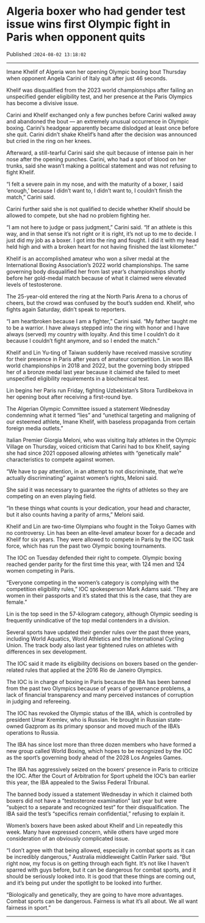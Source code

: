 # Algeria boxer who had gender test issue wins first Olympic fight in Paris when opponent quits

Published :`2024-08-02 13:18:02`

---

Imane Khelif of Algeria won her opening Olympic boxing bout Thursday when opponent Angela Carini of Italy quit after just 46 seconds.

Khelif was disqualified from the 2023 world championships after failing an unspecified gender eligibility test, and her presence at the Paris Olympics has become a divisive issue.

Carini and Khelif exchanged only a few punches before Carini walked away and abandoned the bout — an extremely unusual occurrence in Olympic boxing. Carini’s headgear apparently became dislodged at least once before she quit. Carini didn’t shake Khelif’s hand after the decision was announced but cried in the ring on her knees.

Afterward, a still-tearful Carini said she quit because of intense pain in her nose after the opening punches. Carini, who had a spot of blood on her trunks, said she wasn’t making a political statement and was not refusing to fight Khelif.

“I felt a severe pain in my nose, and with the maturity of a boxer, I said ‘enough,’ because I didn’t want to, I didn’t want to, I couldn’t finish the match,” Carini said.

Carini further said she is not qualified to decide whether Khelif should be allowed to compete, but she had no problem fighting her.

“I am not here to judge or pass judgment,” Carini said. “If an athlete is this way, and in that sense it’s not right or it is right, it’s not up to me to decide. I just did my job as a boxer. I got into the ring and fought. I did it with my head held high and with a broken heart for not having finished the last kilometer.”

Khelif is an accomplished amateur who won a silver medal at the International Boxing Association’s 2022 world championships. The same governing body disqualified her from last year’s championships shortly before her gold-medal match because of what it claimed were elevated levels of testosterone.

The 25-year-old entered the ring at the North Paris Arena to a chorus of cheers, but the crowd was confused by the bout’s sudden end. Khelif, who fights again Saturday, didn’t speak to reporters.

“I am heartbroken because I am a fighter,” Carini said. “My father taught me to be a warrior. I have always stepped into the ring with honor and I have always (served) my country with loyalty. And this time I couldn’t do it because I couldn’t fight anymore, and so I ended the match.”

Khelif and Lin Yu‑ting of Taiwan suddenly have received massive scrutiny for their presence in Paris after years of amateur competition. Lin won IBA world championships in 2018 and 2022, but the governing body stripped her of a bronze medal last year because it claimed she failed to meet unspecified eligibility requirements in a biochemical test.

Lin begins her Paris run Friday, fighting Uzbekistan’s Sitora Turdibekova in her opening bout after receiving a first-round bye.

The Algerian Olympic Committee issued a statement Wednesday condemning what it termed “lies” and “unethical targeting and maligning of our esteemed athlete, Imane Khelif, with baseless propaganda from certain foreign media outlets.”

Italian Premier Giorgia Meloni, who was visiting Italy athletes in the Olympic Village on Thursday, voiced criticism that Carini had to box Khelif, saying she had since 2021 opposed allowing athletes with “genetically male” characteristics to compete against women.

“We have to pay attention, in an attempt to not discriminate, that we’re actually discriminating” against women’s rights, Meloni said.

She said it was necessary to guarantee the rights of athletes so they are competing on an even playing field.

“In these things what counts is your dedication, your head and character, but it also counts having a parity of arms,” Meloni said.

Khelif and Lin are two-time Olympians who fought in the Tokyo Games with no controversy. Lin has been an elite-level amateur boxer for a decade and Khelif for six years. They were allowed to compete in Paris by the IOC task force, which has run the past two Olympic boxing tournaments.

The IOC on Tuesday defended their right to compete. Olympic boxing reached gender parity for the first time this year, with 124 men and 124 women competing in Paris.

“Everyone competing in the women’s category is complying with the competition eligibility rules,” IOC spokesperson Mark Adams said. ”They are women in their passports and it’s stated that this is the case, that they are female.”

Lin is the top seed in the 57-kilogram category, although Olympic seeding is frequently unindicative of the top medal contenders in a division.

Several sports have updated their gender rules over the past three years, including World Aquatics, World Athletics and the International Cycling Union. The track body also last year tightened rules on athletes with differences in sex development.

The IOC said it made its eligibility decisions on boxers based on the gender-related rules that applied at the 2016 Rio de Janeiro Olympics.

The IOC is in charge of boxing in Paris because the IBA has been banned from the past two Olympics because of years of governance problems, a lack of financial transparency and many perceived instances of corruption in judging and refereeing.

The IOC has revoked the Olympic status of the IBA, which is controlled by president Umar Kremlev, who is Russian. He brought in Russian state-owned Gazprom as its primary sponsor and moved much of the IBA’s operations to Russia.

The IBA has since lost more than three dozen members who have formed a new group called World Boxing, which hopes to be recognized by the IOC as the sport’s governing body ahead of the 2028 Los Angeles Games.

The IBA has aggressively seized on the boxers’ presence in Paris to criticize the IOC. After the Court of Arbitration for Sport upheld the IOC’s ban earlier this year, the IBA appealed to the Swiss Federal Tribunal.

The banned body issued a statement Wednesday in which it claimed both boxers did not have a “testosterone examination” last year but were “subject to a separate and recognized test” for their disqualification. The IBA said the test’s “specifics remain confidential,” refusing to explain it.

Women’s boxers have been asked about Khelif and Lin repeatedly this week. Many have expressed concern, while others have urged more consideration of an obviously complicated issue.

“I don’t agree with that being allowed, especially in combat sports as it can be incredibly dangerous,” Australia middleweight Caitlin Parker said. “But right now, my focus is on getting through each fight. It’s not like I haven’t sparred with guys before, but it can be dangerous for combat sports, and it should be seriously looked into. It is good that these things are coming out, and it’s being put under the spotlight to be looked into further.

“Biologically and genetically, they are going to have more advantages. Combat sports can be dangerous. Fairness is what it’s all about. We all want fairness in sport.”

---

